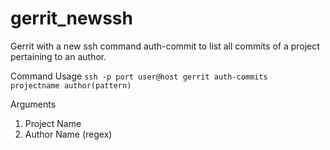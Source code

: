 gerrit_newssh
=============
Gerrit with a new ssh command auth-commit to list all commits of a project pertaining to an author.

Command Usage
<code>ssh -p port user@host gerrit auth-commits projectname author(pattern)</code>

Arguments 
1. Project Name
2. Author Name (regex)
